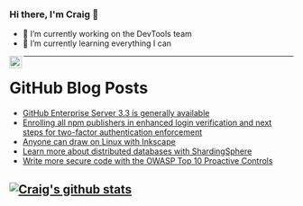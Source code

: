 ### Hi there, I'm Craig 👋

<!--
**CraigTeelFugro/CraigTeelFugro** is a ✨ _special_ ✨ repository because its `README.md` (this file) appears on your GitHub profile.

Here are some ideas to get you started:
-->

- 🔭 I’m currently working on the DevTools team
- 🌱 I’m currently learning everything I can

[<img align="left" alt="Craig Teel | LinkedIn" width="22px" src="https://cdn.jsdelivr.net/npm/simple-icons@v3/icons/linkedin.svg" />][linkedin]

---

# GitHub Blog Posts

<!-- BLOG-POST-LIST:START -->
- [GitHub Enterprise Server 3.3 is generally available](https://github.blog/2021-12-07-github-enterprise-server-3-3-is-generally-available/)
- [Enrolling all npm publishers in enhanced login verification and next steps for two-factor authentication enforcement](https://github.blog/2021-12-07-enrolling-npm-publishers-enhanced-login-verification-two-factor-authentication-enforcement/)
- [Anyone can draw on Linux with Inkscape](https://opensource.com/article/21/12/linux-draw-inkscape)
- [Learn more about distributed databases with ShardingSphere](https://opensource.com/article/21/12/apache-shardingsphere)
- [Write more secure code with the OWASP Top 10 Proactive Controls](https://github.blog/2021-12-06-write-more-secure-code-owasp-top-10-proactive-controls/)
<!-- BLOG-POST-LIST:END -->

## [![Craig's github stats](https://github-readme-stats.vercel.app/api?username=craigteelfugro)](https://github.com/anuraghazra/github-readme-stats)


[linkedin]: https://linkedin.com/in/craig-teel-b8786771
